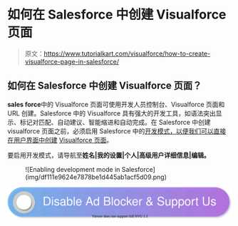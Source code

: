# 如何在 Salesforce 中创建 Visualforce 页面

> 原文：<https://www.tutorialkart.com/visualforce/how-to-create-visualforce-page-in-salesforce/>

## 如何在 Salesforce 中创建 Visualforce 页面？

**sales force**中的 Visualforce 页面可使用开发人员控制台、Visualforce 页面和 URL 创建。Salesforce 中的 Visualforce 具有强大的开发工具，如语法突出显示、标记对匹配、自动建议、智能缩进和自动完成。在 Salesforce 中创建 visualforce 页面之前，必须启用 Salesforce 中的[开发模式，以便我们可以直接在用户界面中创建](https://www.tutorialkart.com/apex_soql/enable-development-mode-in-salesforce-learn-sfdc/) [Visualforce 页面](https://www.tutorialkart.com/visualforce/visualforce-used-salesforce/)。

要启用开发模式，请导航至**姓名|我的设置|个人|高级用户详细信息|编辑。**

<figure class="aligncenter">![Enabling development mode in Salesforce](img/df111e9624e7878be1d445ab1acf5d09.png)</figure>

[![](img/925da31b32d6bc3827932f6c8afb11bb.png)](https://www.tutorialkart.com/)